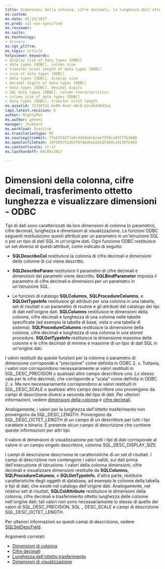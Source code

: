 ```yaml
---
title: Dimensioni della colonna, cifre decimali, la lunghezza dell'ottetto trasferimento, visualizzare la dimensione | Documenti Microsoft
ms.custom: 
ms.date: 01/19/2017
ms.prod: sql-non-specified
ms.reviewer: 
ms.suite: 
ms.technology:
- drivers
ms.tgt_pltfrm: 
ms.topic: article
helpviewer_keywords:
- display size of data types [ODBC]
- data types [ODBC], column size
- transfer octet length of data types [ODBC]
- size of data types [ODBC]
- data types [ODBC], display size
- decimal digits of data types [ODBC]
- data types [ODBC], decimal digits
- SQL data types [ODBC], column characteristics
- column size of data types [ODBC]
- data types [ODBC], transfer octet length
ms.assetid: 723107a1-be08-4ea3-a8c0-b2c45d38d1aa
caps.latest.revision: 6
author: MightyPen
ms.author: genemi
manager: jhubbard
ms.workload: Inactive
ms.translationtype: MT
ms.sourcegitcommit: f7e6274d77a9cdd4de6cbcaef559ca99f77b3608
ms.openlocfilehash: 19f505751d63f07dbd5eb2d1d53b9c191307e9b2
ms.contentlocale: it-it
ms.lasthandoff: 09/09/2017

---
```

# <a name="column-size-decimal-digits-transfer-octet-length-and-display-size---odbc"></a>Dimensioni della colonna, cifre decimali, trasferimento ottetto lunghezza e visualizzare dimensioni - ODBC
Tipi di dati sono caratterizzati da loro dimensioni di colonna (o parametro), cifre decimali, lunghezza e dimensioni di visualizzazione. Le funzioni ODBC seguenti restituiscono questi attributi per un parametro in un'istruzione SQL o per un tipo di dati SQL in un'origine dati. Ogni funzione ODBC restituisce un set diverso di questi attributi, come indicato di seguito:  
  
-   **SQLDescribeCol** restituisce la colonna di cifre decimali e dimensioni delle colonne di cui viene descritto.  
  
-   **SQLDescribeParam** restituisce il parametro di cifre decimali e dimensioni dei parametri viene descritto. **SQLBindParameter** imposta il parametro di cifre decimali e dimensioni per un parametro in un'istruzione SQL.  
  
-   Le funzioni di catalogo **SQLColumns**, **SQLProcedureColumns**, e **SQLGetTypeInfo** restituisce gli attributi per una colonna in una tabella, set di risultati o un parametro di routine e gli attributi del catalogo dei tipi di dati nell'origine dati. **SQLColumns** restituisce le dimensioni della colonna, cifre decimali e lunghezza di una colonna nelle tabelle specificate (ad esempio la tabella di base, vista o una tabella di sistema). **SQLProcedureColumns** restituisce la dimensione della colonna, cifre decimali e lunghezza di una colonna in una stored procedure. **SQLGetTypeInfo** restituisce la dimensione massima delle colonne e le cifre decimali di minime e massime di un tipo di dati SQL in un'origine dati.  
  
 I valori restituiti da queste funzioni per la colonna o parametro di dimensione corrisponde a "precisione" come definita in ODBC 2. *x*. Tuttavia, i valori non corrispondono necessariamente ai valori restituiti in SQL_DESC_PRECISION o qualsiasi altro campo descrittore uno. Lo stesso vale per le cifre decimali, che corrisponde a "scala" come definita in ODBC 2. *x*. Ma non necessariamente corrispondono ai valori restituiti in SQL_DESC_SCALE o qualsiasi altro campo descrittore uno provengono da campi di descrizione diversi a seconda del tipo di dati. Per ulteriori informazioni, vedere [dimensioni della colonna](../../../odbc/reference/appendixes/column-size.md) e [cifre decimali](../../../odbc/reference/appendixes/decimal-digits.md).  
  
 Analogamente, i valori per la lunghezza dell'ottetto trasferimento non provengono da SQL_DESC_LENGTH. Provengono da SQL_DESC_OCTET_LENGTH di un campo di un descrittore per tutti i tipi carattere e binario. È presente alcun campo di descrizione che contiene queste informazioni per altri tipi.  
  
 Il valore di dimensioni di visualizzazione per tutti i tipi di dati corrisponde al valore in un campo singolo descrittore, colonne SQL_DESC_DISPLAY_SIZE.  
  
 I campi di descrizione descrivono le caratteristiche di un set di risultati. I campi di descrizione non contengono i valori validi, sui dati prima dell'esecuzione di istruzione. I valori della colonna dimensioni, cifre decimali e visualizzare dimensioni restituite da **SQLColumns**, **SQLProcedureColumns**, e **SQLGetTypeInfo**, d'altra parte, restituire caratteristiche degli oggetti di database, ad esempio le colonne della tabella e tipi di dati, che esiste nel catalogo dell'origine dati. Analogamente, nel relativo set di risultati, **SQLColAttribute** restituisce le dimensioni della colonna, cifre decimali e trasferimento ottetto lunghezza delle colonne nell'origine dati; tali valori non sono necessariamente lo stesso di quello dei valori di SQL_DESC_PRECISION, SQL _ DESC_SCALE e campi di descrizione SQL_DESC_OCTET_LENGTH.  
  
 Per ulteriori informazioni su questi campi di descrizione, vedere [SQLSetDescField](../../../odbc/reference/syntax/sqlsetdescfield-function.md).  
  
 Argomenti correlati:  
  
-   [Dimensioni di colonna](../../../odbc/reference/appendixes/column-size.md)  
-   [Cifre decimali](../../../odbc/reference/appendixes/decimal-digits.md)  
-   [Lunghezza dell'ottetto trasferimento](../../../odbc/reference/appendixes/transfer-octet-length.md)  
-   [Dimensioni di visualizzazione](../../../odbc/reference/appendixes/display-size.md)

